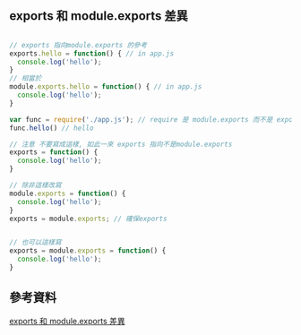 ## exports 和 module.exports 差異
```js

// exports 指向module.exports 的參考
exports.hello = function() { // in app.js
  console.log('hello');
}
// 相當於
module.exports.hello = function() { // in app.js
  console.log('hello');
}

var func = require('./app.js'); // require 是 module.exports 而不是 exports
func.hello() // hello

// 注意 不要寫成這樣, 如此一來 exports 指向不是module.exports
exports = function() {
  console.log('hello'); 
}

// 除非這樣改寫
module.exports = function() {
  console.log('hello');
}
exports = module.exports; // 確保exports


// 也可以這樣寫
exports = module.exports = function() {
  console.log('hello');
}

```



## 參考資料
[exports 和 module.exports 差異](https://cnodejs.org/topic/5231a630101e574521e45ef8)
